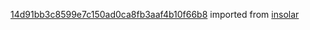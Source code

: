 [14d91bb3c8599e7c150ad0ca8fb3aaf4b10f66b8](https://github.com/insolar/insolar/commit/14d91bb3c8599e7c150ad0ca8fb3aaf4b10f66b8) imported from [insolar](https://github.com/insolar/insolar)
